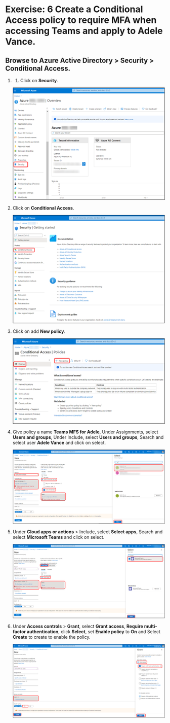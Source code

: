 # Exercise: 6 Create a Conditional Access policy to require MFA when accessing Teams and apply to Adele Vance.



## Browse to Azure Active Directory > Security > Conditional Access.



1. 1. Click on **Security**.




   ![](images/aad-security.png "add security")




2. Click on **Conditional Access**.




   ![](images/conditional-access.png "Conditional access")



3. Click on add **New policy**.





   ![](images/new-policy.png "New policy")




4. Give policy a name **Teams MFS for Adele**, Under Assignments, select **Users and groups**, Under Include, select **Users and groups**, Search and select user **Adele Vance** and click on select.




   ![](images/select-user.png "Select user")




5. Under **Cloud apps or actions** > Include, select **Select apps**, Search and select **Microsoft Teams** and click on select.




   ![](images/select-teams.png "Teams")




6. Under **Access controls** > **Grant**, select **Grant access**, **Require multi-factor authentication**, click **Select**, set **Enable policy** to **On** and Select **Create** to create to enable the policy.




   ![](images/grant-access.png "Grant access")